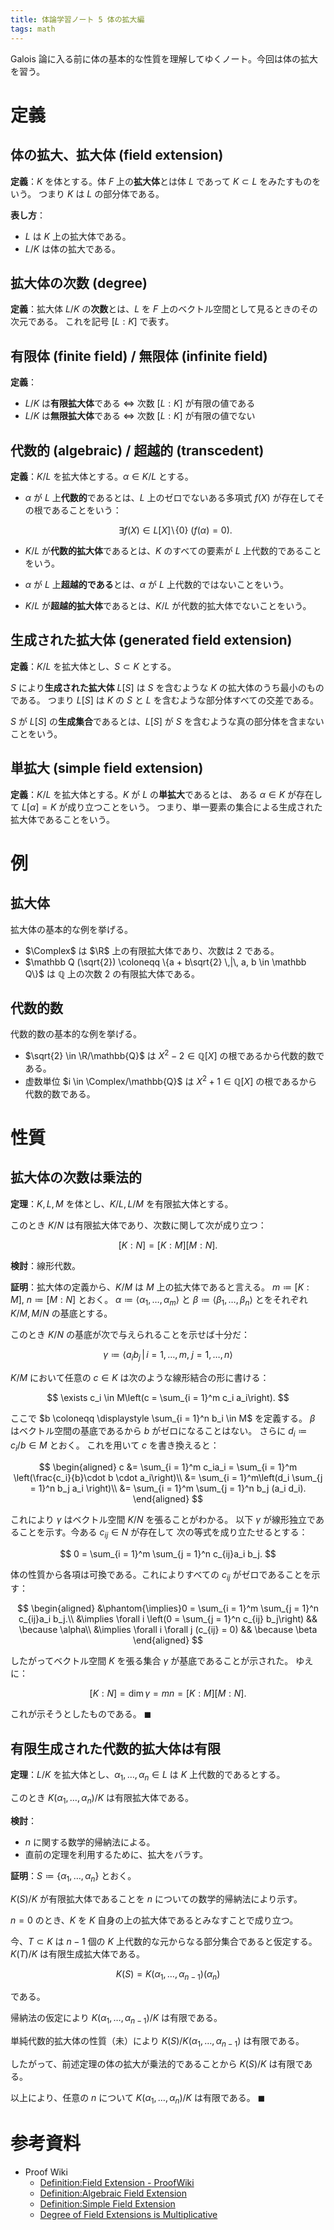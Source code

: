 ```yaml
---
title: 体論学習ノート 5 体の拡大編
tags: math
---
```


Galois 論に入る前に体の基本的な性質を理解してゆくノート。今回は体の拡大を習う。

# 定義

## 体の拡大、拡大体 (field extension)

**定義**：$K$ を体とする。体 $F$ 上の**拡大体**とは体 $L$ であって $K \subset L$ をみたすものをいう。
つまり $K$ は $L$ の部分体である。

**表し方**：

* $L$ は $K$ 上の拡大体である。
* $L/K$ は体の拡大である。

## 拡大体の次数 (degree)

**定義**：拡大体 $L/K$ の**次数**とは、$L$ を $F$ 上のベクトル空間として見るときのその次元である。
これを記号 $[L:K]$ で表す。

## 有限体 (finite field) / 無限体 (infinite field)

**定義**：

* $L/K$ は**有限拡大体**である $\iff$ 次数 $[L:K]$ が有限の値である
* $L/K$ は**無限拡大体**である $\iff$ 次数 $[L:K]$ が有限の値でない

## 代数的 (algebraic) / 超越的 (transcedent)

**定義**：$K/L$ を拡大体とする。$\alpha \in K/L$ とする。

* $\alpha$ が $L$ 上**代数的**であるとは、$L$ 上のゼロでないある多項式 $f(X)$ が存在してその根であることをいう：

  $$
  \exists f(X) \in L[X]\!\setminus\!\{0\}\:(f(\alpha) = 0).
  $$

* $K/L$ が**代数的拡大体**であるとは、$K$ のすべての要素が $L$ 上代数的であることをいう。
* $\alpha$ が $L$ 上**超越的である**とは、$\alpha$ が $L$ 上代数的ではないことをいう。
* $K/L$ が**超越的拡大体**であるとは、$K/L$ が代数的拡大体でないことをいう。

## 生成された拡大体 (generated field extension)

**定義**：$K/L$ を拡大体とし、$S \subset K$ とする。

$S$ により**生成された拡大体** $L[S]$ は $S$ を含むような $K$ の拡大体のうち最小のものである。
つまり $L[S]$ は $K$ の $S$ と $L$ を含むような部分体すべての交差である。

$S$ が $L[S]$ の**生成集合**であるとは、$L[S]$ が $S$ を含むような真の部分体を含まないことをいう。

## 単拡大 (simple field extension)

**定義**：$K/L$ を拡大体とする。$K$ が $L$ の**単拡大**であるとは、
ある $\alpha \in K$ が存在して $L[\alpha] = K$ が成り立つことをいう。
つまり、単一要素の集合による生成された拡大体であることをいう。

# 例

## 拡大体

拡大体の基本的な例を挙げる。

* $\Complex$ は $\R$ 上の有限拡大体であり、次数は $2$ である。
* $\mathbb Q (\sqrt{2}) \coloneqq \{a + b\sqrt{2} \,|\, a, b \in \mathbb Q\}$
  は $\mathbb Q$ 上の次数 $2$ の有限拡大体である。

## 代数的数

代数的数の基本的な例を挙げる。

* $\sqrt{2} \in \R/\mathbb{Q}$ は $X^2 - 2 \in \mathbb{Q}[X]$ の根であるから代数的数である。
* 虚数単位 $i \in \Complex/\mathbb{Q}$ は $X^2 + 1 \in \mathbb{Q}[X]$ の根であるから代数的数である。

# 性質

## 拡大体の次数は乗法的

**定理**：$K, L, M$ を体とし、$K/L, L/M$ を有限拡大体とする。

このとき $K/N$ は有限拡大体であり、次数に関して次が成り立つ：

$$
[K:N]=[K:M][M:N].
$$

**検討**：線形代数。

**証明**：拡大体の定義から、$K/M$ は $M$ 上の拡大体であると言える。
$m \coloneqq [K:M]$, $n \coloneqq[M:N]$ とおく。
$\alpha \coloneqq \langle \alpha_1, \dotsc, \alpha_m\rangle$ と
$\beta \coloneqq \langle \beta_1, \dotsc, \beta_n\rangle$ とをそれぞれ
$K/M,M/N$ の基底とする。

このとき $K/N$ の基底が次で与えられることを示せば十分だ：

$$
\gamma \coloneqq \langle a_i b_j \,|\, i = 1, \dotsc, m,\;j = 1, \dotsc, n\rangle
$$

$K/M$ において任意の $c \in K$ は次のような線形結合の形に書ける：

$$
\exists c_i \in M\left(c = \sum_{i = 1}^m c_i a_i\right).
$$

ここで $b \coloneqq \displaystyle \sum_{i = 1}^n b_i \in M$ を定義する。
$\beta$ はベクトル空間の基底であるから $b$ がゼロになることはない。
さらに $d_i \coloneqq c_i/b \in M$ とおく。
これを用いて $c$ を書き換えると：

$$
\begin{aligned}
    c &= \sum_{i = 1}^m c_ia_i = \sum_{i = 1}^m \left(\frac{c_i}{b}\cdot b \cdot a_i\right)\\
    &= \sum_{i = 1}^m\left(d_i \sum_{j = 1}^n b_j a_i \right)\\
    &= \sum_{i = 1}^m \sum_{j = 1}^n b_j (a_i d_i).
\end{aligned}
$$

これにより $\gamma$ はベクトル空間 $K/N$ を張ることがわかる。
以下 $\gamma$ が線形独立であることを示す。今ある $c_{ij} \in N$ が存在して
次の等式を成り立たせるとする：

$$
0 = \sum_{i = 1}^m \sum_{j = 1}^n c_{ij}a_i b_j.
$$

体の性質から各項は可換である。これによりすべての $c_{ij}$ がゼロであることを示す：

$$
\begin{aligned}
&\phantom{\implies}0 = \sum_{i = 1}^m \sum_{j = 1}^n c_{ij}a_i b_j.\\
&\implies \forall i \left(0 = \sum_{j = 1}^n c_{ij} b_j\right) && \because \alpha\\
&\implies \forall i \forall j (c_{ij} = 0) && \because \beta
\end{aligned}
$$

したがってベクトル空間 $K$ を張る集合 $\gamma$ が基底であることが示された。
ゆえに：

$$
[K:N] = \dim \gamma = mn = [K:M][M:N].
$$

これが示そうとしたものである。
$\blacksquare$

## 有限生成された代数的拡大体は有限

**定理**：$L/K$ を拡大体とし、$\alpha_1, \dotsc, \alpha_n \in L$ は $K$ 上代数的であるとする。

このとき $K(\alpha_1, \dotsc, \alpha_n)/K$ は有限拡大体である。

**検討**：

* $n$ に関する数学的帰納法による。
* 直前の定理を利用するために、拡大をバラす。

**証明**：$S \coloneqq \lbrace \alpha_1, \dotsc, \alpha_n \rbrace$ とおく。

$K(S)/K$ が有限拡大体であることを $n$ についての数学的帰納法により示す。

$n = 0$ のとき、$K$ を $K$ 自身の上の拡大体であるとみなすことで成り立つ。

今、$T \subset K$ は $n - 1$ 個の $K$ 上代数的な元からなる部分集合であると仮定する。
$K(T)/K$ は有限生成拡大体である。

$$
K(S) = K(\alpha_1, \dotsc, \alpha_{n - 1})(\alpha_n)
$$

である。

帰納法の仮定により $K(\alpha_1, \dotsc, \alpha_{n - 1})/K$ は有限である。

単純代数的拡大体の性質（未）により $K(S)/K(\alpha_1, \dotsc, \alpha_{n - 1})$ は有限である。

したがって、前述定理の体の拡大が乗法的であることから $K(S)/K$ は有限である。

以上により、任意の $n$ について $K(\alpha_1, \dotsc, \alpha_n)/K$ は有限である。
$\blacksquare$

# 参考資料

* Proof Wiki
  * [Definition:Field Extension - ProofWiki](https://proofwiki.org/wiki/Definition:Field_Extension)
  * [Definition:Algebraic Field Extension](https://proofwiki.org/wiki/Definition:Algebraic_Field_Extension)
  * [Definition:Simple Field Extension](https://proofwiki.org/wiki/Definition:Simple_Field_Extension)
  * [Degree of Field Extensions is Multiplicative](https://proofwiki.org/wiki/Degree_of_Field_Extensions_is_Multiplicative)

